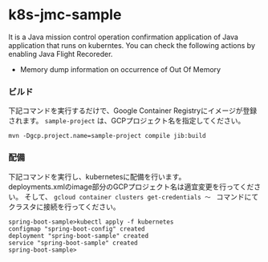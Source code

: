 # k8s-jmc-sample

It is a Java mission control operation confirmation application of Java application that runs on kuberntes.
You can check the following actions by enabling Java Flight Recoreder.

 - Memory dump information on occurrence of Out Of Memory


### ビルド
下記コマンドを実行するだけで、Google Container Registryにイメージが登録されます。
`sample-project` は、GCPプロジェクト名を指定してください。

```
mvn -Dgcp.project.name=sample-project compile jib:build
```

### 配備
下記コマンドを実行し、kubernetesに配備を行います。<br>
deployments.xmlのimage部分のGCPプロジェクト名は適宜変更を行ってください。
そして、 `gcloud container clusters get-credentials ～ ` コマンドにてクラスタに接続を行ってください。

```
spring-boot-sample>kubectl apply -f kubernetes
configmap "spring-boot-config" created
deployment "spring-boot-sample" created
service "spring-boot-sample" created
spring-boot-sample>
```
